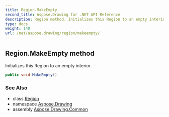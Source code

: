 ```yaml
---
title: Region.MakeEmpty
second_title: Aspose.Drawing for .NET API Reference
description: Region method. Initializes this Region to an empty interior
type: docs
weight: 140
url: /net/aspose.drawing/region/makeempty/
---
```

## Region.MakeEmpty method

Initializes this Region to an empty interior.

```csharp
public void MakeEmpty()
```

### See Also

* class [Region](../)
* namespace [Aspose.Drawing](../../region/)
* assembly [Aspose.Drawing.Common](../../../)



